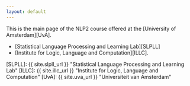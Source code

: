 ```yaml
---
layout: default
---
```


This is the main page of the NLP2 course offered at the [University of Amsterdam][UvA].

* [Statistical Language Processing and Learning Lab][SLPLL]
* [Institute for Logic, Language and Computation][ILLC].


[SLPLL]: {{ site.slpll_url }} "Statistical Language Processing and Learning Lab"
[ILLC]: {{ site.illc_url }} "Institute for Logic, Language and Computation"
[UvA]: {{ site.uva_url }} "Universiteit van Amsterdam"
